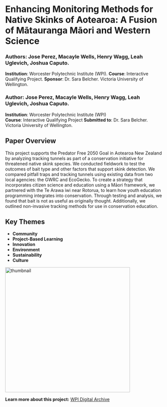 # Enhancing Monitoring Methods for Native Skinks of Aotearoa: A Fusion of Mātauranga Māori and Western Science

### Authors: Jose Perez, Macayle Wells, Henry Wagg, Leah Uglevich, Joshua Caputo.
**Institution**: Worcester Polytechnic Institute (WPI). 
**Course**: Interactive Qualifying Project.
**Sponsor**: Dr. Sara Belcher. Victoria University of Wellington.

### Author: Jose Perez, Macayle Wells, Henry Wagg, Leah Uglevich, Joshua Caputo.
**Institution**: Worcester Polytechnic Institute (WPI)  
**Course**: Interactive Qualifying Project
**Submitted to**: Dr. Sara Belcher. Victoria University of Wellington.

## Paper Overview

This project supports the Predator Free 2050 Goal in Aotearoa New Zealand by analyzing tracking tunnels as part of a conservation initiative for threatened native skink species. We conducted fieldwork to test the outcomes of bait type and other factors that support skink detection. We compared pitfall traps and tracking tunnels using existing data from two local agencies: the GWRC and EcoGecko. To create a strategy that incorporates citizen science and education using a Māori framework, we partnered with the Te Arawa iwi near Rotorua, to learn how youth education programming integrates into conservation. Through testing and analysis, we found that bait is not as useful as originally thought. Additionally, we outlined non-invasive tracking methods for use in conservation education.

## Key Themes
- **Community**
- **Project-Based Learning**
- **Innovation** 
- **Environment** 
- **Sustainability**
- **Culture**

<p align="left">
  <img src="https://github.com/user-attachments/assets/00007492-3095-4352-b4f9-0e48c44d7baa" alt="thumbnail" width="400"/>
</p>

**Learn more about this project:** [WPI Digital Archive](https://digital.wpi.edu/concern/student_works/1n79h8707?locale=en)
